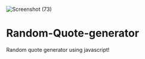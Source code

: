 ![Screenshot (73)](https://user-images.githubusercontent.com/90347734/142735143-bb7540a6-e3c1-4a1d-9b91-172b86b4ec5e.png)
# Random-Quote-generator
Random quote generator using javascript!
